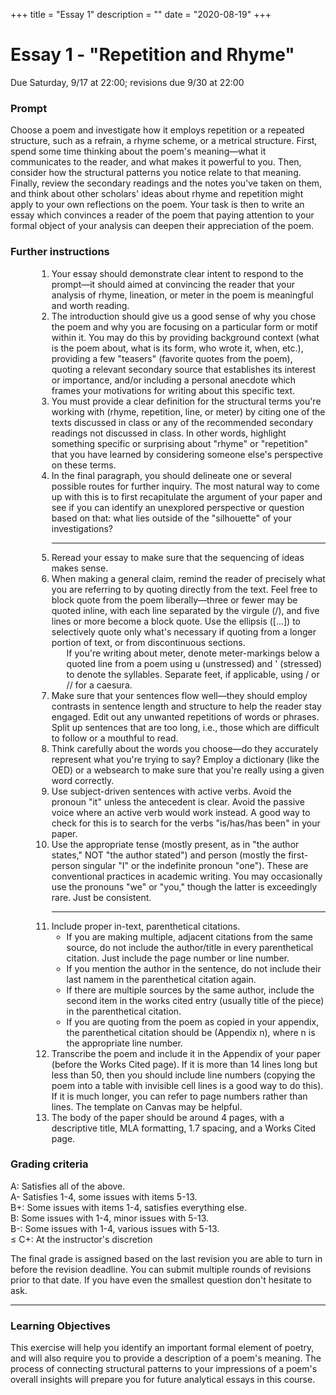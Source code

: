 +++
title = "Essay 1"
description = ""
date = "2020-08-19"
+++

<div class="essay">

# Essay 1 - "Repetition and Rhyme"

Due Saturday, 9/17 at 22:00; revisions due 9/30 at 22:00

### Prompt


Choose a poem and investigate how it employs repetition or a repeated structure, such as a refrain, a rhyme scheme, or a metrical structure. First, spend some time thinking about the poem's meaning—what it communicates to the reader,  and what makes it powerful to you. Then, consider how the structural patterns you notice relate to that meaning. Finally, review the secondary readings and the notes you've taken on them, and think about other scholars' ideas about rhyme and repetition might apply to your own reflections on the poem. Your task is then to write an essay which convinces a reader of the poem that paying attention to your formal object of your analysis can deepen their appreciation of the poem. 

### Further instructions

<ol style="margin-left:3em">
<li> Your essay should demonstrate clear intent to respond to the prompt—it should aimed at convincing the reader that your analysis of rhyme, lineation, or meter in the poem is meaningful and worth reading.
<li> The introduction should give us a good sense of why you chose the poem and why you are focusing on a particular form or motif within it. You may do this by providing background context (what is the poem about, what is its form, who wrote it, when, etc.), providing a few "teasers" (favorite quotes from the poem), quoting a relevant secondary source that establishes its interest or importance, and/or including a personal anecdote which frames your motivations for writing about this specific text.
<li> You must provide a clear definition for the structural terms you're working with (rhyme, repetition, line, or meter) by citing one of the texts discussed in class or any of the recommended secondary readings not discussed in class. In other words, highlight something specific or surprising about "rhyme" or "repetition" that you have learned by considering someone else's perspective on these terms.</li>
<li> In the final paragraph, you should delineate one or several possible routes for further inquiry. The most natural way to come up with this is to first recapitulate the argument of your paper and see if you can identify an unexplored perspective or question based on that: what lies outside of the "silhouette" of your investigations?
<hr>
<li> Reread your essay to make sure that the sequencing of ideas makes sense.
<li> When making a general claim, remind the reader of precisely what you are referring to by quoting directly from the text. Feel free to block quote from the poem liberally—three or fewer may be quoted inline, with each line separated by the virgule (/), and five lines or more become a block quote. Use the ellipsis ([...]) to selectively quote only what's necessary if quoting from a longer portion of text, or from discontinuous sections.
<ul> If you're writing about meter, denote meter-markings below a quoted line from a poem using u (unstressed) and ' (stressed) to denote the syllables. Separate feet, if applicable, using / or // for a caesura.</ul>
<li> Make sure that your sentences flow well—they should employ contrasts in sentence length and structure to help the reader stay engaged. Edit out any unwanted repetitions of words or phrases. Split up sentences that are too long, i.e., those which are difficult to follow or a mouthful to read.
<li> Think carefully about the words you choose—do they accurately represent what you're trying to say? Employ a dictionary (like the OED) or a websearch to make sure that you're really using a given word correctly.
<li> Use subject-driven sentences with active verbs. Avoid the pronoun "it" unless the antecedent is clear. Avoid the passive voice where an active verb would work instead. A good way to check for this is to search for the verbs "is/has/has been" in your paper.</u>
<li> Use the appropriate tense (mostly present, as in "the author states," NOT "the author stated") and person (mostly the first-person singular "I" or the indefinite pronoun "one"). These are conventional practices in academic writing. You may occasionally use the pronouns "we" or "you," though the latter is exceedingly rare. Just be consistent.
	<hr>
<li> Include proper in-text, parenthetical citations.
	<ul><li>If you are making multiple, adjacent citations from the same source, do not include the author/title in every parenthetical citation. Just include the page number or line number.
	<li> If you mention the author in the sentence, do not include their last namem in the parenthetical citation again.
	<li> If there are multiple sources by the same author, include the second item in the works cited entry (usually title of the piece) in the parenthetical citation.</li>
<li> If you are quoting from the poem as copied in your appendix, the parenthetical citation should be (Appendix n), where n is the appropriate line number.</li></ul>
<li> Transcribe the poem and include it in the Appendix of your paper (before the Works Cited page). If it is more than 14 lines long but less than 50, then you should include line numbers (copying the poem into a table with invisible cell lines is a good way to do this). If it is much longer, you can refer to page numbers rather than lines. The template on Canvas may be helpful.
<li> The body of the paper should be around 4 pages, with a descriptive title, MLA formatting, 1.7 spacing, and a Works Cited page.
</ol>

### Grading criteria

A: Satisfies all of the above.  
A- Satisfies 1-4, some issues with items 5-13.  
B+: Some issues with items 1-4, satisfies everything else.  
B:  Some issues with 1-4, minor issues with 5-13.  
B-: Some issues with 1-4, various issues with 5-13.  
≤ C+: At the instructor's discretion

The final grade is assigned based on the last revision you are able to turn in before the revision deadline. You can submit multiple rounds of revisions prior to that date. If you have even the smallest question don't hesitate to ask.

<hr>

### Learning Objectives
This exercise will help you identify an important formal element of poetry, and will also require you to provide a description of a poem's meaning. The process of connecting structural patterns to your impressions of a poem's overall insights will prepare you for future analytical essays in this course.

</div>
